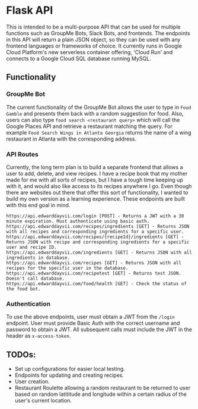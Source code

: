 # Flask API

This is intended to be a multi-purpose API that can be used for multiple functions such as GroupMe Bots, Slack Bots, and frontends. The endpoints in this API will return a plain JSON object, so they can be used with any frontend languages or frameworks of choice. It currently runs in Google Cloud Platform's new serverless container offering, 'Cloud Run' and connects to a Google Cloud SQL database running MySQL.

## Functionality

### GroupMe Bot

The current functionality of the GroupMe Bot allows the user to type in `Food Gamble` and presents them back with a random suggestion for food. Also, users can also type `food search <restaurant query>` which will call the Google Places API and retrieve a restaurant matching the query. For example `Food Search Wings in Atlanta Georgia` returns the name of a wing restaurant in Atlanta with the corresponding address.

### API Routes

Currently, the long term plan is to build a separate frontend that allows a user to add, delete, and view recipes. I have a recipe book that my mother made for me with all sorts of recipes, but I have a tough time keeping up with it, and would also like access to its recipes anywhere I go. Even though there are websites out there that offer this sort of functionality, I wanted to build my own version as a learning experience. These endpoints are built with this end goal in mind.

```
https://api.edwarddayvii.com/login [POST] - Returns a JWT with a 30 minute expiration. Must authenticate using basic auth.
https://api.edwarddayvii.com/recipes/ingredients [GET] - Returns JSON with all recipes and corresponding ingredients for a specific user.
https://api.edwarddayvii.com/recipes/{recipeId}/ingredients [GET] - Returns JSON with recipe and corresponding ingredients for a specific user and recipe ID.
https://api.edwarddayvii.com/ingredients [GET] - Returns JSON with all ingredients in database.
https://api.edwarddayvii.com/recipes [GET] - Returns JSON with all recipes for the specific user in the database.
https://api.edwarddayvii.com/recipetest [GET] - Returns test JSON. Doesn't call database.
https://api.edwarddayvii.com/food/health [GET] - Check the status of the food bot.
```
### Authentication

To use the above endpoints, user must obtain a JWT from the `/login` endpoint. User must provide Basic Auth with the correct username and password to obtain a JWT. All subsequent calls must include the JWT in the header as `x-access-token`. 

## TODOs: 

  - Set up configurations for easier local testing.
  - Endpoints for updating and creating recipes.
  - User creation.
  - Restaurant Roulette allowing a random restaurant to be returned to user based on random latititude and longitude within a certain radius of the user's current location.
